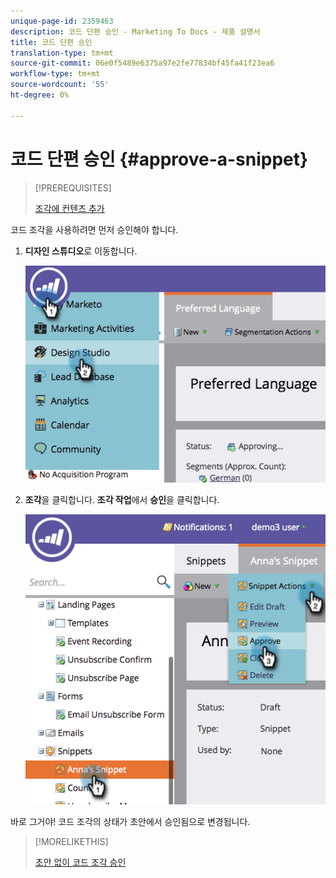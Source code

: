 ```yaml
---
unique-page-id: 2359463
description: 코드 단편 승인 - Marketing To Docs - 제품 설명서
title: 코드 단편 승인
translation-type: tm+mt
source-git-commit: 06e0f5489e6375a97e2fe77834bf45fa41f23ea6
workflow-type: tm+mt
source-wordcount: '55'
ht-degree: 0%

---
```



# 코드 단편 승인 {#approve-a-snippet}

>[!PREREQUISITES]
>
>[조각에 컨텐츠 추가](/help/marketo/product-docs/personalization/segmentation-and-snippets/snippets/add-content-to-a-snippet.md)

코드 조각을 사용하려면 먼저 승인해야 합니다.

1. **디자인 스튜디오**&#x200B;로 이동합니다.

   ![](assets/image2014-9-16-8-3a55-3a15.png)

1. **조각**&#x200B;을 클릭합니다. **조각 작업**&#x200B;에서 **승인**&#x200B;을 클릭합니다.

   ![](assets/image2014-9-16-8-3a55-3a24.png)

바로 그거야! 코드 조각의 상태가 초안에서 승인됨으로 변경됩니다.

>[!MORELIKETHIS]
>
>[초안 없이 코드 조각 승인](/help/marketo/product-docs/personalization/segmentation-and-snippets/snippets/approve-a-snippet-with-no-draft.md)
